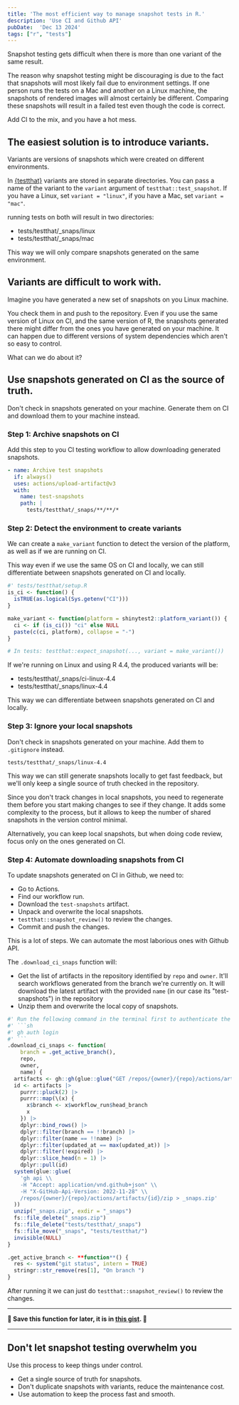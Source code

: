 ```yaml
---
title: 'The most efficient way to manage snapshot tests in R.'
description: 'Use CI and Github API'
pubDate:  'Dec 13 2024'
tags: ["r", "tests"]
---
```


Snapshot testing gets difficult when there is more than one variant of the same result.

The reason why snapshot testing might be discouraging is due to the fact that snapshots will most likely fail due to environment settings. If one person runs the tests on a Mac and another on a Linux machine, the snapshots of rendered images will almost certainly be different. Comparing these snapshots will result in a failed test even though the code is correct.

Add CI to the mix, and you have a hot mess.

## The easiest solution is to introduce variants.

Variants are versions of snapshots which were created on different environments.

In [{testthat}](https://testthat.r-lib.org/reference/expect_snapshot.html) variants are stored in separate directories. You can pass a name of the variant to the `variant` argument of `testthat::test_snapshot`. If you have a Linux, set `variant = "linux"`, if you have a Mac, set `variant = "mac"`.

running tests on both will result in two directories:

- tests/testthat/_snaps/linux
- tests/testthat/_snaps/mac

This way we will only compare snapshots generated on the same environment.

## Variants are difficult to work with.

Imagine you have generated a new set of snapshots on you Linux machine.

You check them in and push to the repository. Even if you use the same version of Linux on CI, and the same version of R, the snapshots generated there might differ from the ones you have generated on your machine. It can happen due to different versions of system dependencies which aren't so easy to control.

What can we do about it?

## Use snapshots generated on CI as the source of truth.

Don't check in snapshots generated on your machine. Generate them on CI and download them to your machine instead.

### Step 1: Archive snapshots on CI

Add this step to you CI testing workflow to allow downloading generated snapshots.

```yaml
- name: Archive test snapshots
  if: always()
  uses: actions/upload-artifact@v3
  with:
    name: test-snapshots
    path: |
      tests/testthat/_snaps/**/**/*
```

### Step 2: Detect the environment to create variants

We can create a `make_variant` function to detect the version of the platform, as well as if we are running on CI.

This way even if we use the same OS on CI and locally, we can still differentiate between snapshots generated on CI and locally.

```r
#' tests/testthat/setup.R
is_ci <- function() {
  isTRUE(as.logical(Sys.getenv("CI")))
}

make_variant <- function(platform = shinytest2::platform_variant()) {
  ci <- if (is_ci()) "ci" else NULL
  paste(c(ci, platform), collapse = "-")
}

# In tests: testthat::expect_snapshot(..., variant = make_variant())
```

If we're running on Linux and using R 4.4, the produced variants will be:

- tests/testthat/_snaps/ci-linux-4.4
- tests/testthat/_snaps/linux-4.4

This way we can differentiate between snapshots generated on CI and locally.

### Step 3: Ignore your local snapshots

Don't check in snapshots generated on your machine. Add them to `.gitignore` instead.

```.gitignore
tests/testthat/_snaps/linux-4.4
```

This way we can still generate snapshots locally to get fast feedback, but we'll only keep a single source of truth checked in the repository.

Since you don't track changes in local snapshots, you need to regenerate them before you start making changes to see if they change. It adds some complexity to the process, but it allows to keep the number of shared snapshots in the version control minimal.

Alternatively, you can keep local snapshots, but when doing code review, focus only on the ones generated on CI.

### Step 4: Automate downloading snapshots from CI

To update snapshots generated on CI in Github, we need to:

- Go to Actions.
- Find our workflow run.
- Download the `test-snapshots` artifact.
- Unpack and overwrite the local snapshots.
- `testthat::snapshot_review()` to review the changes.
- Commit and push the changes.

This is a lot of steps. We can automate the most laborious ones with Github API.

The `.download_ci_snaps` function will:
- Get the list of artifacts in the repository identified by `repo` and `owner`. It'll search workflows generated from the branch we're currently on. It will download the latest artifact with the provided `name` (in our case its "test-snapshots") in the repository
- Unzip them and overwrite the local copy of snapshots.

```r
#' Run the following command in the terminal first to authenticate the API:
#' ```sh
#' gh auth login
#' ```
.download_ci_snaps <- function(
    branch = .get_active_branch(),
    repo,
    owner,
    name) {
  artifacts <- gh::gh(glue::glue("GET /repos/{owner}/{repo}/actions/artifacts"))
  id <- artifacts |>
    purrr::pluck(2) |>
    purrr::map(\(x) {
      x$branch <- x$workflow_run$head_branch
      x
    }) |>
    dplyr::bind_rows() |>
    dplyr::filter(branch == !!branch) |>
    dplyr::filter(name == !!name) |>
    dplyr::filter(updated_at == max(updated_at)) |>
    dplyr::filter(!expired) |>
    dplyr::slice_head(n = 1) |>
    dplyr::pull(id)
  system(glue::glue(
    'gh api \\
    -H "Accept: application/vnd.github+json" \\
    -H "X-GitHub-Api-Version: 2022-11-28" \\
    /repos/{owner}/{repo}/actions/artifacts/{id}/zip > _snaps.zip'
  ))
  unzip("_snaps.zip", exdir = "_snaps")
  fs::file_delete("_snaps.zip")
  fs::file_delete("tests/testthat/_snaps")
  fs::file_move("_snaps", "tests/testthat/")
  invisible(NULL)
}

.get_active_branch <- **function**() {
  res <- system("git status", intern = TRUE)
  stringr::str_remove(res[1], "On branch ")
}
```

After running it we can just do `testthat::snapshot_review()` to review the changes.

---

**💾 Save this function for later, it is in [this gist](https://gist.github.com/jakubsob/83a88e62cdb01ba49f0c292399c5a77d). 💾**

---

## Don't let snapshot testing overwhelm you

Use this process to keep things under control.

- Get a single source of truth for snapshots.
- Don't duplicate snapshots with variants, reduce the maintenance cost.
- Use automation to keep the process fast and smooth.
